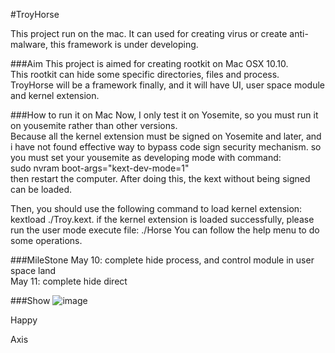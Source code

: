 #TroyHorse

This project run on the mac. It can used for creating virus or create anti-malware, this framework is under developing.

###Aim
This project is aimed for creating rootkit on Mac OSX 10.10.<br>
This rootkit can hide some specific directories, files and process. <br/>
TroyHorse will be a framework finally, and it will have UI, user space module and kernel extension. 

###How to run it on Mac
Now, I only test it on Yosemite, so you must run it on yousemite rather than other versions.<br/>
Because all the kernel extension must be signed on Yosemite and later, and i have not found effective way to bypass code sign security mechanism. so you must set your yousemite as developing mode with command:<br/>
sudo nvram boot-args="kext-dev-mode=1" <br/>
then restart the computer. After doing this, the kext without being signed can be loaded.<br/>

Then, you should use the following command to load kernel extension:
    kextload ./Troy.kext.
if the kernel extension is loaded successfully, please run the user mode execute file:
    ./Horse
You can follow the help menu to do some operations.

###MileStone
May 10: complete hide process, and control module in user space land<br/>
May 11: complete hide direct

###Show
![image](https://github.com/dongAxis/TroyHorse/raw/master/img/troy-2.png)

Happy

Axis